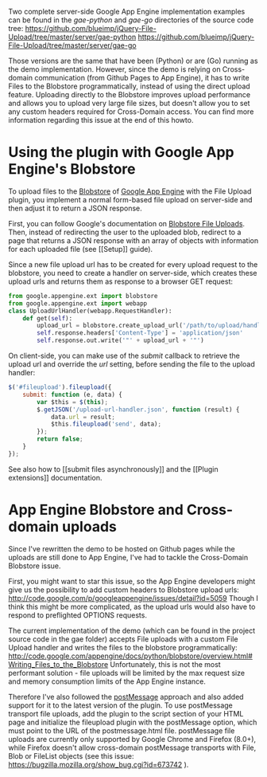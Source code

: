 Two complete server-side Google App Engine implementation examples can be found in the *gae-python* and *gae-go* directories of the source code tree:
https://github.com/blueimp/jQuery-File-Upload/tree/master/server/gae-python
https://github.com/blueimp/jQuery-File-Upload/tree/master/server/gae-go

Those versions are the same that have been (Python) or are (Go) running as the demo implementation.
However, since the demo is relying on Cross-domain communication (from Github Pages to App Engine), it has to write Files to the Blobstore programmatically, instead of using the direct upload feature.
Uploading directly to the Blobstore improves upload performance and allows you to upload very large file sizes, but doesn't allow you to set any custom headers required for Cross-Domain access.
You can find more information regarding this issue at the end of this howto.

# Using the plugin with Google App Engine's Blobstore

To upload files to the [Blobstore](http://code.google.com/appengine/docs/python/blobstore/) of [Google App Engine](http://code.google.com/appengine/) with the File Upload plugin, you implement a normal form-based file upload on server-side and then adjust it to return a JSON response.

First, you can follow Google's documentation on [Blobstore File Uploads](http://code.google.com/appengine/docs/python/blobstore/overview.html#Uploading_a_Blob). Then, instead of redirecting the user to the uploaded blob, redirect to a page that returns a JSON response with an array of objects with information for each uploaded file (see [[Setup]] guide).

Since a new file upload url has to be created for every upload request to the blobstore, you need to create a handler on server-side, which creates these upload urls and returns them as response to a browser GET request:

```py
from google.appengine.ext import blobstore
from google.appengine.ext import webapp
class UploadUrlHandler(webapp.RequestHandler):
    def get(self):
        upload_url = blobstore.create_upload_url('/path/to/upload/handler')
        self.response.headers['Content-Type'] = 'application/json'
        self.response.out.write('"' + upload_url + '"')
```

On client-side, you can make use of the *submit* callback to retrieve the upload url and override the *url* setting, before sending the file to the upload handler:

```js
$('#fileupload').fileupload({
    submit: function (e, data) {
        var $this = $(this);
        $.getJSON('/upload-url-handler.json', function (result) {
            data.url = result;
            $this.fileupload('send', data);
        });
        return false;
    } 
});
```

See also how to [[submit files asynchronously]] and the [[Plugin extensions]] documentation.

# App Engine Blobstore and Cross-domain uploads
Since I've rewritten the demo to be hosted on Github pages while the uploads are still done to App Engine, I've had to tackle the Cross-Domain Blobstore issue.

First, you might want to star this issue, so the App Engine developers might give us the possibility to add custom headers to Blobstore upload urls:
http://code.google.com/p/googleappengine/issues/detail?id=5059
Though I think this might be more complicated, as the upload urls would also have to respond to preflighted OPTIONS requests.

The current implementation of the demo (which can be found in the project source code in the gae folder) accepts File uploads with a custom File Upload handler and writes the files to the blobstore programmatically:
http://code.google.com/appengine/docs/python/blobstore/overview.html#Writing_Files_to_the_Blobstore
Unfortunately, this is not the most performant solution - file uploads will be limited by the max request size and memory consumption limits of the App Engine instance.

Therefore I've also followed the [postMessage](https://developer.mozilla.org/en/DOM/window.postMessage) approach and also added support for it to the latest version of the plugin.
To use postMessage transport file uploads, add the plugin to the script section of your HTML page and initialize the fileupload plugin with the postMessage option, which must point to the URL of the postmessage.html file.
postMessage file uploads are currently only supported by Google Chrome and Firefox (8.0+), while Firefox doesn't allow cross-domain postMessage transports with File, Blob or FileList objects (see this issue: https://bugzilla.mozilla.org/show_bug.cgi?id=673742 ).